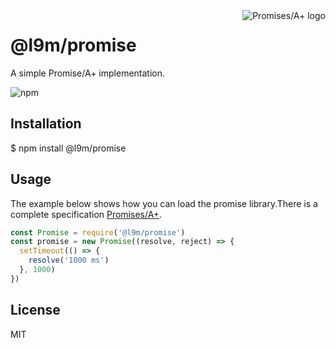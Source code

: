 <a href="http://promises-aplus.github.com/promises-spec">
    <img src="http://promises-aplus.github.com/promises-spec/assets/logo-small.png"
         align="right" alt="Promises/A+ logo" />
</a>

# @l9m/promise

A simple Promise/A+ implementation.

![npm](https://img.shields.io/npm/v/@l9m/promise)

## Installation

$ npm install @l9m/promise

## Usage

The example below shows how you can load the promise library.There is a complete specification [Promises/A+](http://promises-aplus.github.com/promises-spec/).

```js
const Promise = require('@l9m/promise')
const promise = new Promise((resolve, reject) => {
  setTimeout(() => {
    resolve('1000 ms')
  }, 1000)
})
```

## License

MIT
